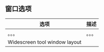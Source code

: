 

## <span id='窗口选项'>窗口选项</span>

|选项|描述|
|---|---|
|。。。|。。。|
|<span id='Wide'>Widescreen tool window layout</span>| |